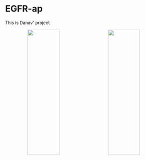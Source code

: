 # EGFR-ap
This is Danav' project 




 <p align="center">
<img src="[https://user-images.githubusercontent.com/45668229/196873578-f08d9bd1-2778-44eb-be0a-f6b5c6bd2470.png](https://github.com/amarinderthind/EGFR-ap/blob/main/App_Logo.jpg )" width=45% height="400">&nbsp; &nbsp; &nbsp; &nbsp;
<img src="https://user-images.githubusercontent.com/45668229/196873233-fc4838ac-3787-446f-9ed3-3a3ab40e756b.png" width=45% height="400">
 
</p>
